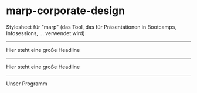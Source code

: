 # marp-corporate-design
Stylesheet für "marp" (das Tool, das für Präsentationen in Bootcamps, Infosessions, ... verwendet wird)

---

<!-- class: big-headline nemo -->

Hier steht eine große Headline

---

<!-- class: big-headline -->

Hier steht eine große Headline

---

<!-- class: intro-slide -->

Unser Programm
